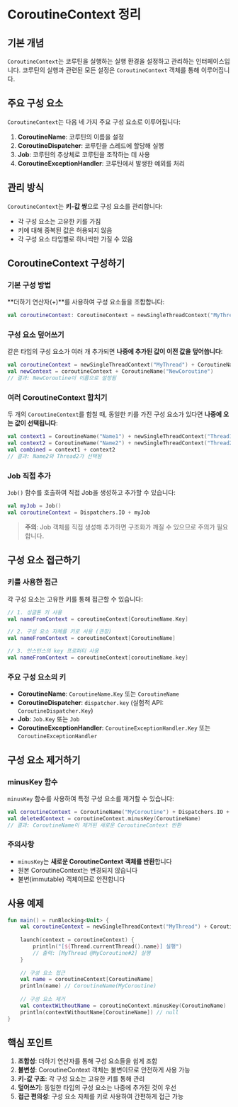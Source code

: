 # CoroutineContext 정리

## 기본 개념

`CoroutineContext`는 코루틴을 실행하는 실행 환경을 설정하고 관리하는 인터페이스입니다. 코루틴의 실행과 관련된 모든 설정은 `CoroutineContext` 객체를 통해 이루어집니다.

## 주요 구성 요소

`CoroutineContext`는 다음 네 가지 주요 구성 요소로 이루어집니다:

1. **CoroutineName**: 코루틴의 이름을 설정
2. **CoroutineDispatcher**: 코루틴을 스레드에 할당해 실행
3. **Job**: 코루틴의 추상체로 코루틴을 조작하는 데 사용
4. **CoroutineExceptionHandler**: 코루틴에서 발생한 예외를 처리

## 관리 방식

`CoroutineContext`는 **키-값 쌍**으로 구성 요소를 관리합니다:
- 각 구성 요소는 고유한 키를 가짐
- 키에 대해 중복된 값은 허용되지 않음
- 각 구성 요소 타입별로 하나씩만 가질 수 있음

## CoroutineContext 구성하기

### 기본 구성 방법

**더하기 연산자(+)**를 사용하여 구성 요소들을 조합합니다:

```kotlin
val coroutineContext: CoroutineContext = newSingleThreadContext("MyThread") + CoroutineName("MyCoroutine")
```

### 구성 요소 덮어쓰기

같은 타입의 구성 요소가 여러 개 추가되면 **나중에 추가된 값이 이전 값을 덮어씁니다**:

```kotlin
val coroutineContext = newSingleThreadContext("MyThread") + CoroutineName("MyCoroutine")
val newContext = coroutineContext + CoroutineName("NewCoroutine")
// 결과: NewCoroutine이 이름으로 설정됨
```

### 여러 CoroutineContext 합치기

두 개의 `CoroutineContext`를 합칠 때, 동일한 키를 가진 구성 요소가 있다면 **나중에 오는 값이 선택됩니다**:

```kotlin
val context1 = CoroutineName("Name1") + newSingleThreadContext("Thread1")
val context2 = CoroutineName("Name2") + newSingleThreadContext("Thread2")
val combined = context1 + context2
// 결과: Name2와 Thread2가 선택됨
```

### Job 직접 추가

`Job()` 함수를 호출하여 직접 Job을 생성하고 추가할 수 있습니다:

```kotlin
val myJob = Job()
val coroutineContext = Dispatchers.IO + myJob
```

> **주의**: Job 객체를 직접 생성해 추가하면 구조화가 깨질 수 있으므로 주의가 필요합니다.

## 구성 요소 접근하기

### 키를 사용한 접근

각 구성 요소는 고유한 키를 통해 접근할 수 있습니다:

```kotlin
// 1. 싱글톤 키 사용
val nameFromContext = coroutineContext[CoroutineName.Key]

// 2. 구성 요소 자체를 키로 사용 (권장)
val nameFromContext = coroutineContext[CoroutineName]

// 3. 인스턴스의 key 프로퍼티 사용
val nameFromContext = coroutineContext[coroutineName.key]
```

### 주요 구성 요소의 키

- **CoroutineName**: `CoroutineName.Key` 또는 `CoroutineName`
- **CoroutineDispatcher**: `dispatcher.key` (실험적 API: `CoroutineDispatcher.Key`)
- **Job**: `Job.Key` 또는 `Job`
- **CoroutineExceptionHandler**: `CoroutineExceptionHandler.Key` 또는 `CoroutineExceptionHandler`

## 구성 요소 제거하기

### minusKey 함수

`minusKey` 함수를 사용하여 특정 구성 요소를 제거할 수 있습니다:

```kotlin
val coroutineContext = CoroutineName("MyCoroutine") + Dispatchers.IO + Job()
val deletedContext = coroutineContext.minusKey(CoroutineName)
// 결과: CoroutineName이 제거된 새로운 CoroutineContext 반환
```

### 주의사항

- `minusKey`는 **새로운 CoroutineContext 객체를 반환**합니다
- 원본 CoroutineContext는 변경되지 않습니다
- 불변(immutable) 객체이므로 안전합니다

## 사용 예제

```kotlin
fun main() = runBlocking<Unit> {
    val coroutineContext = newSingleThreadContext("MyThread") + CoroutineName("MyCoroutine")
    
    launch(context = coroutineContext) {
        println("[${Thread.currentThread().name}] 실행")
        // 출력: [MyThread @MyCoroutine#2] 실행
    }
    
    // 구성 요소 접근
    val name = coroutineContext[CoroutineName]
    println(name) // CoroutineName(MyCoroutine)
    
    // 구성 요소 제거
    val contextWithoutName = coroutineContext.minusKey(CoroutineName)
    println(contextWithoutName[CoroutineName]) // null
}
```

## 핵심 포인트

1. **조합성**: 더하기 연산자를 통해 구성 요소들을 쉽게 조합
2. **불변성**: CoroutineContext 객체는 불변이므로 안전하게 사용 가능
3. **키-값 구조**: 각 구성 요소는 고유한 키를 통해 관리
4. **덮어쓰기**: 동일한 타입의 구성 요소는 나중에 추가된 것이 우선
5. **접근 편의성**: 구성 요소 자체를 키로 사용하여 간편하게 접근 가능

